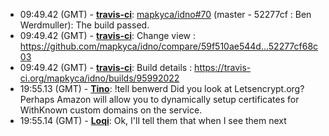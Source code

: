 * <a id="09:49.42">09:49.42 (GMT)</a> - __[travis-ci](https://github.com/travis-ci)__: <a href="https://github.com/mapkyca/idno/issues/70">mapkyca/idno#70</a> (master - 52277cf : Ben Werdmuller): The build passed.
* <a id="09:49.42">09:49.42 (GMT)</a> - __[travis-ci](https://github.com/travis-ci)__: Change view : https://github.com/mapkyca/idno/compare/59f510ae544d...52277cf68c03
* <a id="09:49.42">09:49.42 (GMT)</a> - __[travis-ci](https://github.com/travis-ci)__: Build details : https://travis-ci.org/mapkyca/idno/builds/95992022
* <a id="19:55.13">19:55.13 (GMT)</a> - __[Tino](https://github.com/Tino)__: !tell benwerd Did you look at Letsencrypt.org? Perhaps Amazon will allow you to dynamically setup certificates for WithKnown custom domains on the service.
* <a id="19:55.14">19:55.14 (GMT)</a> - __[Loqi](https://github.com/Loqi)__: Ok, I'll tell them that when I see them next
